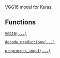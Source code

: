 VGG16 model for Keras.

## Functions
[ `VGG16(...)` ](https://tensorflow.google.cn/api_docs/python/tf/keras/applications/VGG16)

[ `decode_predictions(...)` ](https://tensorflow.google.cn/api_docs/python/tf/keras/applications/vgg16/decode_predictions)

[ `preprocess_input(...)` ](https://tensorflow.google.cn/api_docs/python/tf/keras/applications/vgg16/preprocess_input)

